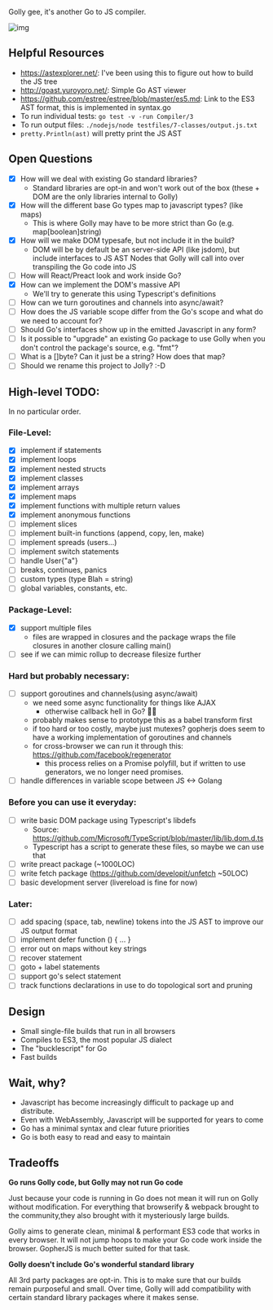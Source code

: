 Golly gee, it's another Go to JS compiler.

![img](https://cldup.com/uQb67D_DJT.png)

## Helpful Resources

- https://astexplorer.net/: I've been using this to figure out how to build the JS tree
- http://goast.yuroyoro.net/: Simple Go AST viewer
- https://github.com/estree/estree/blob/master/es5.md: Link to the ES3 AST format, this is implemented in syntax.go
- To run individual tests: `go test -v -run Compiler/3`
- To run output files: `./nodejs/node testfiles/7-classes/output.js.txt`
- `pretty.Println(ast)` will pretty print the JS AST

## Open Questions

- [x] How will we deal with existing Go standard libraries?
  - Standard libraries are opt-in and won't work out of the box (these + DOM are the only libraries internal to Golly)
- [x] How will the different base Go types map to javascript types? (like maps)
  - This is where Golly may have to be more strict than Go (e.g. map[boolean]string)
- [x] How will we make DOM typesafe, but not include it in the build?
  - DOM will be by default be an server-side API (like jsdom), but include interfaces to JS AST Nodes that Golly will call into over transpiling the Go code into JS
- [ ] How will React/Preact look and work inside Go?
- [x] How can we implement the DOM's massive API
  - We'll try to generate this using Typescript's definitions
- [ ] How can we turn goroutines and channels into async/await?
- [ ] How does the JS variable scope differ from the Go's scope and what do we need to account for?
- [ ] Should Go's interfaces show up in the emitted Javascript in any form?
- [ ] Is it possible to "upgrade" an existing Go package to use Golly when you don't control the package's source, e.g. "fmt"?
- [ ] What is a []byte? Can it just be a string? How does that map?
- [ ] Should we rename this project to Jolly? :-D

## High-level TODO:

In no particular order.

### File-Level:

- [x] implement if statements
- [x] implement loops
- [x] implement nested structs
- [x] implement classes
- [x] implement arrays
- [x] implement maps
- [x] implement functions with multiple return values
- [x] implement anonymous functions
- [ ] implement slices
- [ ] implement built-in functions (append, copy, len, make)
- [ ] implement spreads (users...)
- [ ] implement switch statements
- [ ] handle User{"a"}
- [ ] breaks, continues, panics
- [ ] custom types (type Blah = string)
- [ ] global variables, constants, etc.

### Package-Level:

- [x] support multiple files
  - files are wrapped in closures and the package wraps the file closures in another closure calling main()
- [ ] see if we can mimic rollup to decrease filesize further

### Hard but probably necessary:

- [ ] support goroutines and channels(using async/await)
  - we need some async functionality for things like AJAX
    - otherwise callback hell in Go? 🤷‍♂️
  - probably makes sense to prototype this as a babel transform first 
  - if too hard or too costly, maybe just mutexes? gopherjs does seem to have a working implementation of goroutines and channels
  - for cross-browser we can run it through this: https://github.com/facebook/regenerator
    - this process relies on a Promise polyfill, but if written
    to use generators, we no longer need promises.
- [ ] handle differences in variable scope between JS <-> Golang

### Before you can use it everyday:

- [ ] write basic DOM package using Typescript's libdefs
  - Source: https://github.com/Microsoft/TypeScript/blob/master/lib/lib.dom.d.ts
  - Typescript has a script to generate these files, so maybe we can use that 
- [ ] write preact package (~1000LOC)
- [ ] write fetch package (https://github.com/developit/unfetch ~50LOC)
- [ ] basic development server (livereload is fine for now)

### Later:

- [ ] add spacing (space, tab, newline) tokens into the JS AST to improve our JS output format
- [ ] implement defer function () { ... }
- [ ] error out on maps without key strings
- [ ] recover statement
- [ ] goto + label statements
- [ ] support go's select statement
- [ ] track functions declarations in use to do topological sort and pruning

## Design

- Small single-file builds that run in all browsers
- Compiles to ES3, the most popular JS dialect
- The "bucklescript" for Go
- Fast builds

## Wait, why?

- Javascript has become increasingly difficult to package up and distribute.
- Even with WebAssembly, Javascript will be supported for years to come
- Go has a minimal syntax and clear future priorities
- Go is both easy to read and easy to maintain

## Tradeoffs

**Go runs Golly code, but Golly may not run Go code**

Just because your code is running in Go does not mean it will run on Golly without modification. For everything that browserify & webpack brought to the community,they also brought with it mysteriously large builds.

Golly aims to generate clean, minimal & performant ES3 code that works in every browser. It will not jump hoops to make your Go code work inside the browser. GopherJS is much better suited for that task.

**Golly doesn't include Go's wonderful standard library**

All 3rd party packages are opt-in. This is to make sure that our builds remain purposeful and small. Over time, Golly will add compatibility with certain standard library packages where it makes sense.